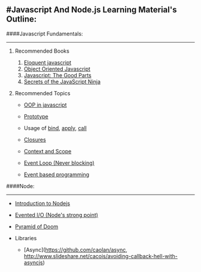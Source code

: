#Javascript And Node.js Learning Material's Outline:
----
####Javascript Fundamentals: 
____

1. Recommended Books
    1. [Eloquent javascript](http://eloquentjavascript.net/) 
  	2. [Object Oriented Javascript](http://shop.oreilly.com/product/9781849693127.do)
  	3. [Javascript: The Good Parts](http://shop.oreilly.com/product/9781849693127.do)
  	4. [Secrets of the JavaScript Ninja](http://www.manning.com/resig/)

2. Recommended Topics

    * [OOP in javascript](https://developer.mozilla.org/en-US/docs/Web/JavaScript/Introduction_to_Object-Oriented_JavaScript)

    * [Prototype](https://developer.mozilla.org/en-US/docs/Web/JavaScript/Reference/Global_Objects/Object/prototype)

    * Usage of [bind](https://developer.mozilla.org/en-US/docs/Web/JavaScript/Reference/Global_Objects/Function/bind), [apply](https://developer.mozilla.org/en-US/docs/Web/JavaScript/Reference/Global_Objects/Function/apply), [call](https://developer.mozilla.org/en-US/docs/Web/JavaScript/Reference/Global_Objects/Function/call)

    * [Closures](http://javascriptweblog.wordpress.com/2010/10/25/understanding-javascript-closures/)

    * [Context and Scope](http://ryanmorr.com/understanding-scope-and-context-in-javascript/)

    * [Event Loop (Never blocking)](https://developer.mozilla.org/en-US/docs/Web/JavaScript/Guide/EventLoop)

    * [Event based programming](http://code.tutsplus.com/tutorials/event-based-programming-what-async-has-over-sync--net-30027)

####Node: 
____

* [Introduction to Nodejs](http://www.youtube.com/watch?v=jo_B4LTHi3I)

* [Evented I/O (Node's strong point)](http://victorliew.quora.com/Event-driven-programming-in-Node-vs-Traditional-threaded-servers)
 
* [Pyramid of Doom](http://tritarget.org/blog/2012/11/28/the-pyramid-of-doom-a-javascript-style-trap/
)
* Libraries
	*  [Async](https://github.com/caolan/async, http://www.slideshare.net/cacois/avoiding-callback-hell-with-asyncjs)
 

